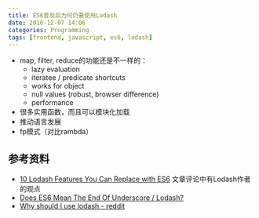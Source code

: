 ```yaml
---
title: ES6普及后为何仍要使用Lodash
date: 2016-12-07 14:06
categories: Programming
tags: [frontend, javascript, es6, lodash]
---
```


* map, filter, reduce的功能还是不一样的：
  * lazy evaluation
  * iteratee / predicate shortcuts
  * works for object
  * null values (robust, browser difference)
  * performance
* 很多实用函数，而且可以模块化加载
* 推动语言发展
* fp模式（对比rambda）

<!-- more -->

## 参考资料

* [10 Lodash Features You Can Replace with ES6](https://www.sitepoint.com/lodash-features-replace-es6/) 文章评论中有Lodash作者的观点
* [Does ES6 Mean The End Of Underscore / Lodash?](https://derickbailey.com/2016/09/12/does-es6-mean-the-end-of-underscore-lodash/)
* [Why should I use lodash - reddit](https://www.reddit.com/r/javascript/comments/41fq2s/why_should_i_use_lodash_or_rather_what_lodash/)
